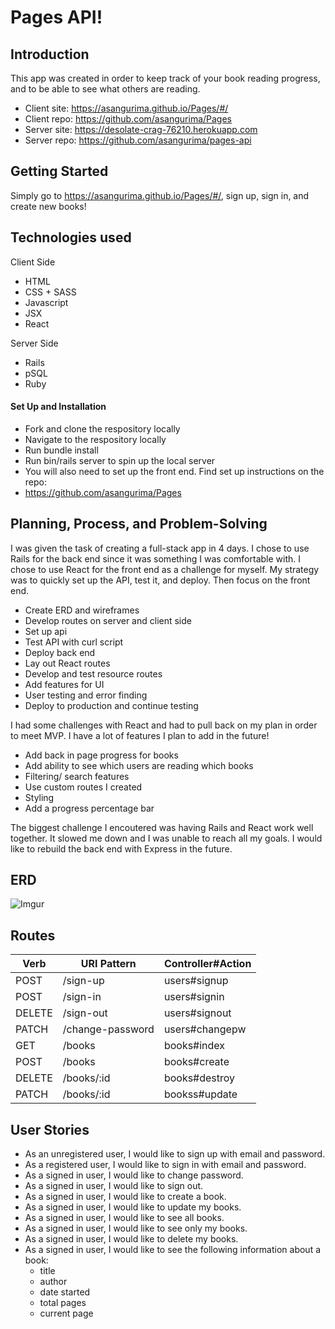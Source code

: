 
# Pages API!

## Introduction

This app was created in order to keep track of your book reading progress, and to
be able to see what others are reading.

+ Client site: https://asangurima.github.io/Pages/#/
+ Client repo: https://github.com/asangurima/Pages
+ Server site: https://desolate-crag-76210.herokuapp.com
+ Server repo: https://github.com/asangurima/pages-api

## Getting Started
Simply go to https://asangurima.github.io/Pages/#/, sign up, sign in, and create
new books!

## Technologies used
Client Side
+ HTML
+ CSS + SASS
+ Javascript
+ JSX
+ React

Server Side
+ Rails
+ pSQL
+ Ruby

#### Set Up and Installation
+ Fork and clone the respository locally
+ Navigate to the respository locally
+ Run bundle install
+ Run bin/rails server to spin up the local server
+ You will also need to set up the front end. Find set up instructions on the repo:
+  https://github.com/asangurima/Pages

## Planning, Process, and Problem-Solving
I was given the task of creating a full-stack app in 4 days. I chose to use Rails
for the back end since it was something I was comfortable with.
I chose to use React for the front end as a challenge for myself.
My strategy was to quickly set up the API, test it, and deploy. Then focus on
the front end.

+ Create ERD and wireframes
+ Develop routes on server and client side
+ Set up api
+ Test API with curl script
+ Deploy back end
+ Lay out React routes
+ Develop and test resource routes
+ Add features for UI
+ User testing and error finding
+ Deploy to production and continue testing

I had some challenges with React and had to pull back on my plan in order to meet
MVP. I have a lot of features I plan to add in the future!
+ Add back in page progress for books
+ Add ability to see which users are reading which books
+ Filtering/ search features
+ Use custom routes I created
+ Styling
+ Add a progress percentage bar


The biggest challenge I encoutered was having Rails and React work well together.
It slowed me down and I was unable to reach all my goals.
I would like to rebuild the back end with Express in the future.

## ERD
![Imgur](https://i.imgur.com/dSTtGKq.jpg)

## Routes

| Verb   |URI Pattern |Controller#Action|
|--------|------------|-----------------|
| POST   | /sign-up   | users#signup    |
| POST   | /sign-in   | users#signin    |
| DELETE | /sign-out  | users#signout   |
| PATCH  | /change-password| users#changepw |
| GET | /books   | books#index        |
|POST   | /books   |  books#create |
| DELETE   | /books/:id   | books#destroy   |
| PATCH   | /books/:id  |  bookss#update  |

## User Stories
+ As an unregistered user, I would like to sign up with email and password.
+ As a registered user, I would like to sign in with email and password.
+ As a signed in user, I would like to change password.
+ As a signed in user, I would like to sign out.
+ As a signed in user, I would like to create a book.
+ As a signed in user, I would like to update my books.
+ As a signed in user, I would like to see all books.
+ As a signed in user, I would like to see only my books.
+ As a signed in user, I would like to delete my books.
+ As a signed in user, I would like to see the following information about a book:
    - title
    - author
    - date started
    - total pages
    - current page
